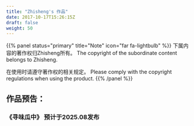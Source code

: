 ```yaml
---
title: "Zhisheng's 作品"
date: 2017-10-17T15:26:15Z
draft: false
weight: 50
---
```


{{% panel status="primary" title="Note" icon="far fa-lightbulb" %}}
下属内容的著作权归Zhisheng所有。
The copyright of the subordinate content belongs to Zhisheng.

在使用时请遵守著作权的相关规定。
Please comply with the copyright regulations when using the product.
{{% /panel %}}


## 作品预告：
### 《寻味瓜中》  预计于2025.08发布
